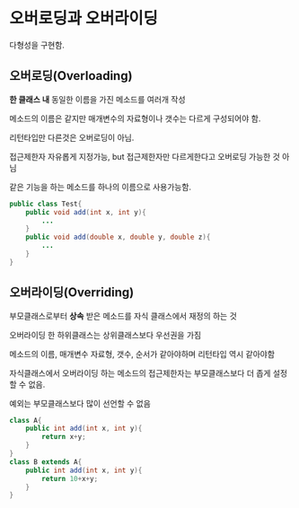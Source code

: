 # 오버로딩과 오버라이딩

다형성을 구현함.

## 오버로딩(Overloading)

**한 클래스 내**  동일한 이름을 가진 메소드를 여러개 작성

메소드의 이름은 같지만 매개변수의 자료형이나 갯수는 다르게 구성되어야 함.

리턴타입만 다른것은 오버로딩이 아님.

접근제한자 자유롭게 지정가능, but 접근제한자만 다르게한다고 오버로딩 가능한 것 아님

같은 기능을 하는 메소드를 하나의 이름으로 사용가능함.

```java
public class Test{
    public void add(int x, int y){
        ...
    }
    public void add(double x, double y, double z){
        ...
    }
}
```



## 오버라이딩(Overriding)

부모클래스로부터 **상속** 받은 메소드를 자식 클래스에서 재정의 하는 것

오버라이딩 한 하위클래스는 상위클래스보다 우선권을 가짐

메소드의 이름, 매개변수 자료형, 갯수, 순서가 같아야하며 리턴타입 역시 같아야함

자식클래스에서 오버라이딩 하는 메소드의 접근제한자는 부모클래스보다 더 좁게 설정할 수 없음.

예외는 부모클래스보다 많이 선언할 수 없음

```java
class A{
    public int add(int x, int y){
        return x+y;
    }
}
class B extends A{
    public int add(int x, int y){
        return 10+x+y;
    }
}
```

